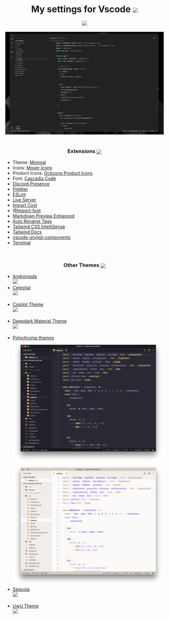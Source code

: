 <h1 align=center>My settings for Vscode <img align=center width=45 src="https://cdn3.emoji.gg/emojis/2829_VSCode.png"/></h1>

<div align=center>
<a href="https://code.visualstudio.com/"><img src="https://img.shields.io/badge/VSCode-0078D4?style=for-the-badge&logo=visual%20studio%20code&logoColor=white"></a>
</div>

<br />

<img src="Preview/preview.png"/>

<br />
<br />
<h3 align=center>Extensions <img width=40 align=center src="https://cdn3.emoji.gg/emojis/6047-clouddownload.png" /></h3>

<ul>
  <li>Theme: <a href="https://marketplace.visualstudio.com/items?itemName=nichabosh.minimalist-dark">Minimal</a></li>
  <li>Icons: <a href="https://marketplace.visualstudio.com/items?itemName=Equinusocio.moxer-icons">Moxer Icons</a></li>
  <li>Product Icons: <a href="https://marketplace.visualstudio.com/items?itemName=joaopalmeiro.icons-octicons">Octicons Product Icons</a></li>
  <li>Font: <a href="https://github.com/microsoft/cascadia-code">Cascadia Code</a></li>
  <li><a href="https://marketplace.visualstudio.com/items?itemName=icrawl.discord-vscode">Discord Presence</a></li>
  <li><a href="https://marketplace.visualstudio.com/items?itemName=esbenp.prettier-vscode">Prettier</a></li>
  <li><a href="https://marketplace.visualstudio.com/items?itemName=dbaeumer.vscode-eslint">ESLint</a></li>
  <li><a href="https://marketplace.visualstudio.com/items?itemName=ritwickdey.LiveServer">Live Server</a></li>
  <li><a href="https://marketplace.visualstudio.com/items?itemName=wix.vscode-import-cost">Import Cost</a></li>
  <li><a href="https://marketplace.visualstudio.com/items?itemName=titenq.import-font">@Import-font</a></li>
  <li><a href="https://marketplace.visualstudio.com/items?itemName=shd101wyy.markdown-preview-enhanced">Markdown Preview Enhanced</a></li>
  <li><a href="https://marketplace.visualstudio.com/items?itemName=formulahendry.auto-rename-tag">Auto Rename Tags</a></li>
  <li><a href="https://marketplace.visualstudio.com/items?itemName=bradlc.vscode-tailwindcss">Tailwind CSS IntelliSense</a></li>
  <li><a href="https://marketplace.visualstudio.com/items?itemName=austenc.tailwind-docs">Tailwind Docs</a></li>
  <li><a href="https://marketplace.visualstudio.com/items?itemName=styled-components.vscode-styled-components">vscode-styled-components</a></li>
  <li><a href="https://marketplace.visualstudio.com/items?itemName=formulahendry.terminal">Terminal</a></li>
</ul>

<br />
<h3 align=center>Other Themes <img width=40 align=center src="https://cdn3.emoji.gg/emojis/7567-dev.png" /></h3>

<ul>
  <li><a href="https://marketplace.visualstudio.com/items?itemName=EliverLara.andromeda">Andromeda</a></li>
  <img src="https://raw.githubusercontent.com/EliverLara/Andromeda/becd3b4ba77f37ecab94b0db2a65b49d59c67546/images/andromeda.png" />

  <br />
  <li><a href="https://marketplace.visualstudio.com/items?itemName=apvarun.celestial">Celestial</a></li>
  <img src="https://raw.githubusercontent.com/apvarun/celestial-theme/master/Preview.png"/>

  <br />
  <br />
  <li><a href="https://marketplace.visualstudio.com/items?itemName=BenjaminBenais.copilot-theme">Copilot Theme</a></li>
  <img src="https://raw.githubusercontent.com/benjaminbenais/copilot-theme/073787f6524cde1f7636ff6505494b31ae90749d/screenshots/typescript.png"/>

  <br />
  <br />
  <li><a href="https://marketplace.visualstudio.com/items?itemName=Nimda.deepdark-material">Deepdark Material Theme</a></li>
  <img src="https://user-images.githubusercontent.com/39852038/59273175-41c9bd00-8c60-11e9-917e-15a296b7f0fa.png"/>

  <br />
  <br />
  <li><a href="https://marketplace.visualstudio.com/items?itemName=cdonohue.polychrome-vscode-themes">Polychrome themes</a></li>
  <img src="https://raw.githubusercontent.com/cdonohue/polychrome-vscode-themes/master/images/dark.png"/>
  <img src="https://raw.githubusercontent.com/cdonohue/polychrome-vscode-themes/master/images/light.png" />

  <br />
  <li><a href="https://marketplace.visualstudio.com/items?itemName=wicked-labs.sequoia">Sequoia</a></li>
  <img src="https://raw.githubusercontent.com/Sequoia-Theme/vs-code/main/moonlight-screenshots/moonlight-js.png"/>

  <br />
  <br />
  <li><a href="https://marketplace.visualstudio.com/items?itemName=mangeshrex.uwu">UwU Theme</a></li>
  <img src="https://vscodethemes.com/e/mangeshrex.uwu/uwu-dark.svg?language=javascript" />
</ul>
